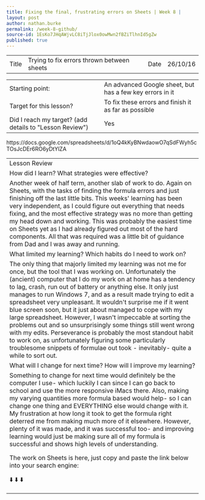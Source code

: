 ```yaml
---
title: Fixing the final, frustrating errors on Sheets | Week 8 |
layout: post
author: nathan.burke
permalink: /week-8-github/
source-id: 1EsKo7JHqAWjvLC8iTjJlox0owMwn2fBZiTlhnId5gZw
published: true
---
```

<table>
  <tr>
    <td>Title</td>
    <td>Trying to fix errors thrown between sheets </td>
    <td>Date</td>
    <td>26/10/16</td>
  </tr>
</table>


<table>
  <tr>
    <td>Starting point:</td>
    <td>An advanced Google sheet, but has a few key errors in it</td>
  </tr>
  <tr>
    <td>Target for this lesson?</td>
    <td>To fix these errors and finish it as far as possible</td>
  </tr>
  <tr>
    <td>Did I reach my target? 
(add details to "Lesson Review")</td>
    <td> Yes</td>
  </tr>
</table>


<table>
  <tr>
    <td>Lesson Review</td>
  </tr>
  <tr>
    <td>How did I learn? What strategies were effective? </td>
  </tr>
  <tr>
    <td>Another week of half term, another slab of work to do. Again on Sheets, with the tasks of finding the formula errors and just finishing off the last little bits. This weeks' learning has been very independent, as I could figure out everything that needs fixing, and the most effective strategy was no more than getting my head down and working. This was probably the easiest time on Sheets yet as I had already figured out most of the hard components. All that was required was a little bit of guidance from Dad and I was away and running.</td>
  </tr>
  <tr>
    <td>What limited my learning? Which habits do I need to work on? </td>
  </tr>
  <tr>
    <td>The only thing that majorly limited my learning was not me for once, but the tool that I was working on. Unfortunately the (ancient) computer that I do my work on at home has a tendency to lag, crash, run out of battery or anything else. It only just manages to run Windows 7, and as a result made trying to edit a spreadsheet very unpleasant. It wouldn't surprise me if it went blue screen soon, but it just about managed to cope with my large spreadsheet. However, I wasn't impeccable at sorting the problems out and so unsurprisingly some things still went wrong with my edits. Perseverance is probably the most standout habit to work on, as unfortunately figuring some particularly troublesome snippets of formulae out took - inevitably- quite a while to sort out.</td>
  </tr>
  <tr>
    <td>What will I change for next time? How will I improve my learning?</td>
  </tr>
  <tr>
    <td>Something to change for next time would definitely be the computer I use- which luckily I can since I can go back to school and use the more responsive iMacs there. Also, making my varying quantities more formula based would help- so I can change one thing and EVERYTHING else would change with it. My frustration at how long it took to get the formula right deterred me from making much more of it elsewhere. However, plenty of it was made, and it was successful too- and improving learning would just be making sure all of my formula is successful and shows high levels of understanding.

The work on Sheets is here, just copy and paste the link below into your search engine:

⬇️                                      ⬇️                                        ⬇️  

</td>
                                             https://docs.google.com/spreadsheets/d/1oQ4kKyBNwdaowO7qSdFWyh5cTOsJcDEr6RO6yDtYlZA

</td>
  </tr>
</table>


